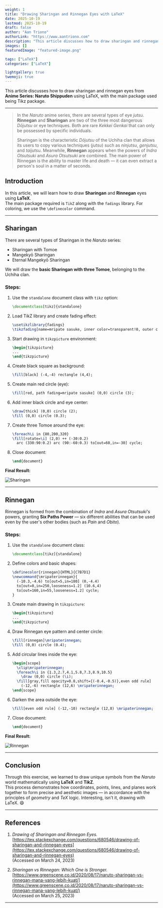 ```yaml
---
weight: 1
title: "Drawing Sharingan and Rinnegan Eyes with LaTeX"
date: 2025-10-19
lastmod: 2025-10-19
draft: false
author: "Aan Triono"
authorLink: "https://www.aantriono.com"
description: "This article discusses how to draw sharingan and rinnegan eyes from **Anime Series: Naruto Shippuden** using LaTeX."
images: []
featuredImage: "featured-image.png"

tags: ["LaTeX"]
categories: ["LaTeX"]

lightgallery: true
twemoji: true
---
```


This article discusses how to draw sharingan and rinnegan eyes from **Anime Series: Naruto Shippuden** using LaTeX, with the main package used being Tikz package.

---

<!--more-->

> In the *Naruto* anime series, there are several types of eye *jutsu*. **Rinnegan** and **Sharingan** are two of the three most dangerous *Dōjutsu* or eye techniques. Both are rare *Kekkei Genkai* that can only be possessed by specific individuals.
> 
> Sharingan is the characteristic *Dōjutsu* of the Uchiha clan that allows its users to copy various techniques (*jutsu*) such as *ninjutsu*, *genjutsu*, and *taijutsu*. Meanwhile, **Rinnegan** appears when the powers of *Indra Otsutsuki* and *Asura Otsutsuki* are combined. The main power of Rinnegan is the ability to master life and death — it can even extract a person's soul in a matter of seconds.

## Introduction
In this article, we will learn how to draw **Sharingan** and **Rinnegan** eyes using **LaTeX**.  
The main package required is `TikZ` along with the `fadings` library. For coloring, we use the `\definecolor` command.

---

## Sharingan
There are several types of Sharingan in the *Naruto* series:  
- Sharingan with Tomoe  
- Mangekyō Sharingan  
- Eternal Mangekyō Sharingan  

We will draw the **basic Sharingan with three Tomoe**, belonging to the Uchiha clan.

### Steps:
1. Use the `standalone` document class with `tikz` option:

    ```latex
    \documentclass[tikz]{standalone}
    ```

2. Load TikZ library and create fading effect:

    ```latex
    \usetikzlibrary{fadings}
    \tikzfading[name=mripate sasuke, inner color=transparent!0, outer color=transparent!40]
    ```

3. Start drawing in `tikzpicture` environment:

    ```latex
    \begin{tikzpicture}
    ...
    \end{tikzpicture}
    ```

4. Create black square as background:

    ```latex
    \fill[black] (-4,-4) rectangle (4,4);
    ```

5. Create main red circle (eye):

    ```latex
    \fill[red, path fading=mripate sasuke] (0,0) circle (3);
    ```

6. Add inner black circle and eye center:

    ```latex
    \draw[thick] (0,0) circle (2);
    \fill (0,0) circle (0.3);
    ```

7. Create three Tomoe around the eye:

    ```latex
    \foreach\i in {80,200,320}
    \fill[rotate=\i] (2,0) ++ (-30:0.2)
      arc (330:90:0.2) arc (90:-60:0.3) to[out=60,in=-30] cycle;
    ```

8. Close document:

    ```latex
    \end{document}
    ```

**Final Result:**

![Sharingan](sharingan.png "Sharingan Eye")

---

## Rinnegan
Rinnegan is formed from the combination of *Indra* and *Asura Otsutsuki's* powers, granting **Six Paths Power** — six different abilities that can be used even by the user's other bodies (such as *Pain* and *Obito*).

### Steps:
1. Use the `standalone` document class:

    ```latex
    \documentclass[tikz]{standalone}
    ```

2. Define colors and basic shapes:

    ```latex
    \definecolor{rinnegan}{HTML}{C7B7D1}
    \newcommand{\mripaterinnegan}{
      (-10.3,-4.6) to[out=5,in=180] (0,-4.4)
      to[out=0,in=250,looseness=1.2] (10.6,4)
      to[out=160,in=55,looseness=1.2] cycle;
    }
    ```

3. Create main drawing in `tikzpicture`:

    ```latex
    \begin{tikzpicture}
    ...
    \end{tikzpicture}
    ```

4. Draw Rinnegan eye pattern and center circle:

    ```latex
    \fill[rinnegan]\mripaterinnegan;
    \fill (0,0) circle (0.4);
    ```

5. Add circular lines inside the eye:

    ```latex
    \begin{scope}
      \clip\mripaterinnegan;
      \foreach\i in {1.3,2.7,4.1,5.8,7.3,8.9,10.5}
        \draw (0,0) circle (\i);
      \fill[gray,fill opacity=0.8,shift={(-0.4,-0.5)},even odd rule]
        (-12,-6) rectangle (12,6) \mripaterinnegan;
    \end{scope}
    ```

6. Darken the area outside the eye:

    ```latex
    \fill[even odd rule] (-12,-10) rectangle (12,8) \mripaterinnegan;
    ```

7. Close document:

    ```latex
    \end{document}
    ```

**Final Result:**  

![Rinnegan](rinnegan.png "Rinnegan Eye")

---

## Conclusion
Through this exercise, we learned to draw unique symbols from the *Naruto* world mathematically using **LaTeX** and **TikZ**.  
This process demonstrates how coordinates, points, lines, and planes work together to form precise and aesthetic images — in accordance with the principles of *geometry* and *TeX* logic. Interesting, isn't it, drawing with LaTeX. &#x1F604;

---

## References
1. *Drawing of Sharingan and Rinnegan Eyes.*  
   [https://tex.stackexchange.com/questions/680546/drawing-of-sharingan-and-rinnegan-eyes](https://tex.stackexchange.com/questions/680546/drawing-of-sharingan-and-rinnegan-eyes)  
   (Accessed on March 24, 2023)

2. *Sharingan vs Rinnegan: Which One is Stronger.*  
   [https://www.greenscene.co.id/2020/08/17/naruto-sharingan-vs-rinnegan-mana-yang-lebih-kuat/](https://www.greenscene.co.id/2020/08/17/naruto-sharingan-vs-rinnegan-mana-yang-lebih-kuat/)  
   (Accessed on March 25, 2023)

---